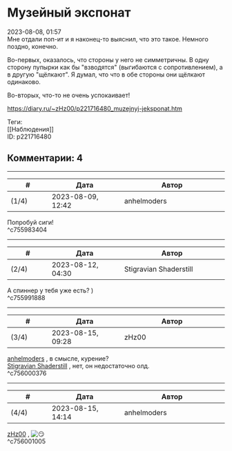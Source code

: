 Музейный экспонат
=================

  
2023-08-08, 01:57  
 Мне отдали поп-ит и я наконец-то выяснил, что это такое. Немного поздно, конечно.   
   
 Во-первых, оказалось, что стороны у него не симметричны. В одну сторону пупырки как бы "взводятся" (выгибаются с сопротивлением), а в другую "щёлкают". Я думал, что что в обе стороны они щёлкают одинаково.   
   
 Во-вторых, что-то не очень успокаивает!   
  
<https://diary.ru/~zHz00/p221716480_muzejnyj-jeksponat.htm>  
  
Теги:  
[[Наблюдения]]  
ID: p221716480  


Комментарии: 4
--------------

  


---



|         #         |              Дата              |                     Автор                     |           ID           |
| --- | --- | --- | --- |
| (1/4) | 2023-08-09, 12:42 | anhelmoders | c755983404 |

  
 Попробуй сиги!   
 ^c755983404

---



|         #         |              Дата              |                     Автор                     |           ID           |
| --- | --- | --- | --- |
| (2/4) | 2023-08-12, 04:30 | Stigravian Shaderstill | c755991888 |

  
 А спиннер у тебя уже есть? )   
 ^c755991888

---



|         #         |              Дата              |                     Автор                     |           ID           |
| --- | --- | --- | --- |
| (3/4) | 2023-08-15, 09:28 | zHz00 | c756000376 |

  
  [anhelmoders](https://anhelmoders.diary.ru "No plans. Only wonders.")  , в смысле, курение?   
  [Stigravian Shaderstill](https://stigravian.diary.ru "Science, Death, Rock-n-Roll")  , нет, он недостаточно олд.   
 ^c756000376

---



|         #         |              Дата              |                     Автор                     |           ID           |
| --- | --- | --- | --- |
| (4/4) | 2023-08-15, 14:14 | anhelmoders | c756001005 |

  
  [zHz00](https://zHz00.diary.ru "Untitled")  , ![:smirk:](//diary.ru/picture/3222534.gif)   
 ^c756001005